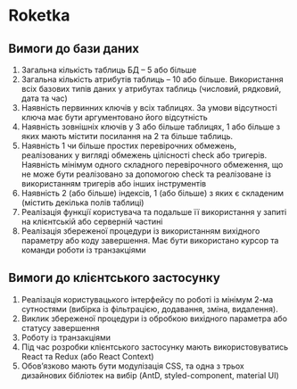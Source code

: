 # Roketka
## Вимоги до бази даних
1. Загальна кількість таблиць БД – 5 або більше
2. Загальна кількість атрибутів таблиць – 10 або більше. Використання всіх базових типів даних у атрибутах таблиць (числовий, рядковий, дата та час)
3. Наявність первинних ключів у всіх таблицях. За умови відсутності ключа має бути аргументовано його відсутність
4. Наявність зовнішніх ключів у 3 або більше таблицях, 1 або більше з яких мають містити посилання на 2 та більше таблиць.
5. Наявність 1 чи більше простих перевірочних обмежень, реалізованих у вигляді обмежень цілісності check або тригерів. Наявність мінімум одного складного перевірочного обмеження, що не може бути реалізовано за допомогою check та реалізоване із використанням тригерів або інших інструментів
6. Наявність 2 (або більше) індексів, 1 (або більше) з яких є складеним (містить декілька полів таблиці)
7. Реалізація функції користувача та подальше її використання у запиті на клієнтській або серверній частині
8. Реалізація збереженої процедури із використанням вихідного параметру або коду завершення. Має бути використано курсор та команди роботи із транзакціями
## Вимоги до клієнтського застосунку
1. Реалізація користувацького інтерфейсу по роботі із мінімум 2-ма сутностями (вибірка із фільтрацією, додавання, зміна, видалення).
2. Виклик збереженої процедури із обробкою вихідного параметра або статусу завершення
3. Роботу із транзакціями
4. Під час розробки клієнтського застосунку мають використовуватись React та Redux (або React Context)
5. Обов’язково мають бути модулізація CSS, та одна з трьох дизайнових бібліотек на вибір (AntD, styled-component, material UI)
